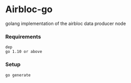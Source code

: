 Airbloc-go
==========

golang implementation of the airbloc data producer node

### Requirements

```
dep
go 1.10 or above
```

### Setup

```
go generate
```